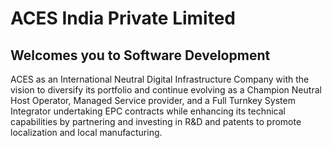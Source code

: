 # ACES India Private Limited
## Welcomes you to Software Development


ACES as an International Neutral Digital Infrastructure Company with the vision to diversify its portfolio and continue evolving as a Champion Neutral Host Operator, Managed Service provider, and a Full Turnkey System Integrator undertaking EPC contracts while enhancing its technical capabilities by partnering and investing in R&D and patents to promote localization and local manufacturing.
